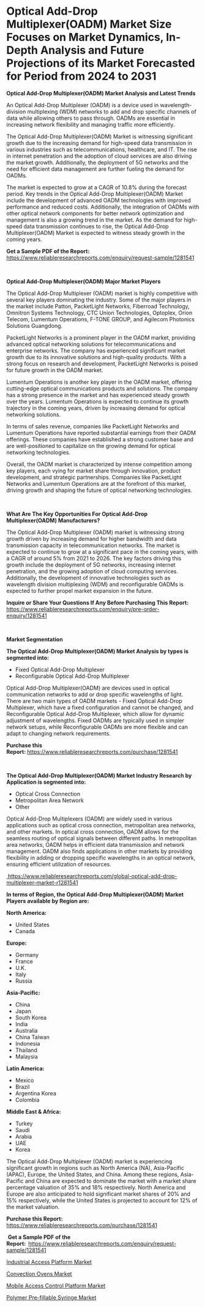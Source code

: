 <p><h1>Optical Add-Drop Multiplexer(OADM) Market Size Focuses on Market Dynamics, In-Depth Analysis and Future Projections of its Market Forecasted for Period from 2024 to 2031</h1></p><p><strong>Optical Add-Drop Multiplexer(OADM) Market Analysis and Latest Trends</strong></p>
<p><p>An Optical Add-Drop Multiplexer (OADM) is a device used in wavelength-division multiplexing (WDM) networks to add and drop specific channels of data while allowing others to pass through. OADMs are essential in increasing network flexibility and managing traffic more efficiently.</p><p>The Optical Add-Drop Multiplexer(OADM) Market is witnessing significant growth due to the increasing demand for high-speed data transmission in various industries such as telecommunications, healthcare, and IT. The rise in internet penetration and the adoption of cloud services are also driving the market growth. Additionally, the deployment of 5G networks and the need for efficient data management are further fueling the demand for OADMs.</p><p>The market is expected to grow at a CAGR of 10.8% during the forecast period. Key trends in the Optical Add-Drop Multiplexer(OADM) Market include the development of advanced OADM technologies with improved performance and reduced costs. Additionally, the integration of OADMs with other optical network components for better network optimization and management is also a growing trend in the market. As the demand for high-speed data transmission continues to rise, the Optical Add-Drop Multiplexer(OADM) Market is expected to witness steady growth in the coming years.</p></p>
<p><strong>Get a Sample PDF of the Report:&nbsp;</strong> <a href="https://www.reliableresearchreports.com/enquiry/request-sample/1281541">https://www.reliableresearchreports.com/enquiry/request-sample/1281541</a></p>
<p>&nbsp;</p>
<p><strong>Optical Add-Drop Multiplexer(OADM) Major Market Players</strong></p>
<p><p>The Optical Add-Drop Multiplexer (OADM) market is highly competitive with several key players dominating the industry. Some of the major players in the market include Patton, PacketLight Networks, Fiberroad Technology, Omnitron Systems Technology, CTC Union Technologies, Optoplex, Orion Telecom, Lumentum Operations, F-TONE GROUP, and Agilecom Photonics Solutions Guangdong.</p><p>PacketLight Networks is a prominent player in the OADM market, providing advanced optical networking solutions for telecommunications and enterprise networks. The company has experienced significant market growth due to its innovative solutions and high-quality products. With a strong focus on research and development, PacketLight Networks is poised for future growth in the OADM market.</p><p>Lumentum Operations is another key player in the OADM market, offering cutting-edge optical communications products and solutions. The company has a strong presence in the market and has experienced steady growth over the years. Lumentum Operations is expected to continue its growth trajectory in the coming years, driven by increasing demand for optical networking solutions.</p><p>In terms of sales revenue, companies like PacketLight Networks and Lumentum Operations have reported substantial earnings from their OADM offerings. These companies have established a strong customer base and are well-positioned to capitalize on the growing demand for optical networking technologies.</p><p>Overall, the OADM market is characterized by intense competition among key players, each vying for market share through innovation, product development, and strategic partnerships. Companies like PacketLight Networks and Lumentum Operations are at the forefront of this market, driving growth and shaping the future of optical networking technologies.</p></p>
<p>&nbsp;</p>
<p><strong>What Are The Key Opportunities For Optical Add-Drop Multiplexer(OADM) Manufacturers?</strong></p>
<p><p>The Optical Add-Drop Multiplexer (OADM) market is witnessing strong growth driven by increasing demand for higher bandwidth and data transmission capacity in telecommunication networks. The market is expected to continue to grow at a significant pace in the coming years, with a CAGR of around 5% from 2021 to 2026. The key factors driving this growth include the deployment of 5G networks, increasing internet penetration, and the growing adoption of cloud computing services. Additionally, the development of innovative technologies such as wavelength division multiplexing (WDM) and reconfigurable OADMs is expected to further propel market expansion in the future.</p></p>
<p><strong>Inquire or Share Your Questions If Any Before Purchasing This Report:</strong> <a href="https://www.reliableresearchreports.com/enquiry/pre-order-enquiry/1281541">https://www.reliableresearchreports.com/enquiry/pre-order-enquiry/1281541</a></p>
<p>&nbsp;</p>
<p><strong>Market Segmentation</strong></p>
<p><strong>The Optical Add-Drop Multiplexer(OADM) Market Analysis by types is segmented into:</strong></p>
<p><ul><li>Fixed Optical Add-Drop Multiplexer</li><li>Reconfigurable Optical Add-Drop Multiplexer</li></ul></p>
<p><p>Optical Add-Drop Multiplexer(OADM) are devices used in optical communication networks to add or drop specific wavelengths of light. There are two main types of OADM markets - Fixed Optical Add-Drop Multiplexer, which have a fixed configuration and cannot be changed, and Reconfigurable Optical Add-Drop Multiplexer, which allow for dynamic adjustment of wavelengths. Fixed OADMs are typically used in simpler network setups, while Reconfigurable OADMs are more flexible and can adapt to changing network requirements.</p></p>
<p><strong>Purchase this Report:&nbsp;</strong><a href="https://www.reliableresearchreports.com/purchase/1281541">https://www.reliableresearchreports.com/purchase/1281541</a></p>
<p>&nbsp;</p>
<p><strong>The Optical Add-Drop Multiplexer(OADM) Market Industry Research by Application is segmented into:</strong></p>
<p><ul><li>Optical Cross Connection</li><li>Metropolitan Area Network</li><li>Other</li></ul></p>
<p><p>Optical Add-Drop Multiplexers (OADM) are widely used in various applications such as optical cross connection, metropolitan area networks, and other markets. In optical cross connection, OADM allows for the seamless routing of optical signals between different paths. In metropolitan area networks, OADM helps in efficient data transmission and network management. OADM also finds applications in other markets by providing flexibility in adding or dropping specific wavelengths in an optical network, ensuring efficient utilization of resources.</p></p>
<p><a href="https://www.reliableresearchreports.com/global-optical-add-drop-multiplexer-market-r1281541">&nbsp;https://www.reliableresearchreports.com/global-optical-add-drop-multiplexer-market-r1281541</a></p>
<p><strong>In terms of Region, the Optical Add-Drop Multiplexer(OADM) Market Players available by Region are:</strong></p>
<p>
    <p> <strong> North America: </strong>
        <ul>
            <li>United States</li>
            <li>Canada</li>
        </ul>
        </p> 
    <p> <strong> Europe: </strong>
        <ul>
            <li>Germany</li>
            <li>France</li>
            <li>U.K.</li>
            <li>Italy</li>
            <li>Russia</li>
        </ul>
        </p> 
    <p> <strong> Asia-Pacific: </strong>
        <ul>
            <li>China</li>
            <li>Japan</li>
            <li>South Korea</li>
            <li>India</li>
            <li>Australia</li>
            <li>China Taiwan</li>
            <li>Indonesia</li>
            <li>Thailand</li>
            <li>Malaysia</li>
        </ul>
        </p> 
    <p> <strong> Latin America: </strong>
        <ul>
            <li>Mexico</li>
            <li>Brazil</li>
            <li>Argentina Korea</li>
            <li>Colombia</li>
        </ul>
        </p> 
    <p> <strong> Middle East & Africa: </strong>
        <ul>
            <li>Turkey</li>
            <li>Saudi</li>
            <li>Arabia</li>
            <li>UAE</li>
            <li>Korea</li>
        </ul>
    </p>
    </p>
<p><p>The Optical Add-Drop Multiplexer (OADM) market is experiencing significant growth in regions such as North America (NA), Asia-Pacific (APAC), Europe, the United States, and China. Among these regions, Asia-Pacific and China are expected to dominate the market with a market share percentage valuation of 35% and 18% respectively. North America and Europe are also anticipated to hold significant market shares of 20% and 15% respectively, while the United States is projected to account for 12% of the market valuation.</p></p>
<p><strong>Purchase this Report: </strong><a href="https://www.reliableresearchreports.com/purchase/1281541">https://www.reliableresearchreports.com/purchase/1281541</a></p>
<p>&nbsp;<strong>Get a Sample PDF of the Report:&nbsp;&nbsp;</strong><a href="https://www.reliableresearchreports.com/enquiry/request-sample/1281541">https://www.reliableresearchreports.com/enquiry/request-sample/1281541</a></p>
<p><strong></strong></p>
<p><p><a href="https://github.com/YashRP12/Market-Research-Report-List-5/blob/main/industrial-access-platform-market.md">Industrial Access Platform Market</a></p><p><a href="https://www.linkedin.com/pulse/global-convection-ovens-market-focus-application-end-use-d5zcc">Convection Ovens Market</a></p><p><a href="https://www.linkedin.com/pulse/mobile-access-control-platform-market-emerging-trends-r9hbe">Mobile Access Control Platform Market</a></p><p><a href="https://github.com/xvyfpyhu18/Market-Research-Report-List-1/blob/main/polymer-pre-fillable-syringe-market.md">Polymer Pre-fillable Syringe Market</a></p></p>